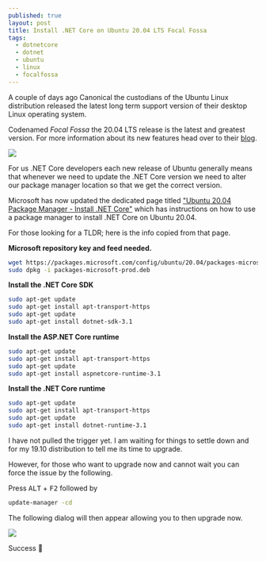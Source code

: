 ```yaml
---
published: true
layout: post
title: Install .NET Core on Ubuntu 20.04 LTS Focal Fossa
tags:
  - dotnetcore
  - dotnet
  - ubuntu
  - linux
  - focalfossa
---
```

A couple of days ago Canonical the custodians of the Ubuntu Linux distribution released the latest long term support version of their desktop Linux operating system.

Codenamed *Focal Fossa* the 20.04 LTS release is the latest and greatest version. For more information about its new features head over to their [blog](https://ubuntu.com/blog/ubuntu-20-04-lts-arrives).

![](https://i.imgur.com/862L8Gb.gif)

For us .NET Core developers each new release of Ubuntu generally means that whenever we need to update the .NET Core version we need to alter our package manager location so that we get the correct version.

Microsoft has now updated the dedicated page titled ["Ubuntu 20.04 Package Manager - Install .NET Core"](https://docs.microsoft.com/en-us/dotnet/core/install/linux-package-manager-ubuntu-2004) which has instructions on how to use a package manager to install .NET Core on Ubuntu 20.04.

For those looking for a TLDR; here is the info copied from that page.

**Microsoft repository key and feed needed.**

```bash
wget https://packages.microsoft.com/config/ubuntu/20.04/packages-microsoft-prod.deb -O packages-microsoft-prod.deb
sudo dpkg -i packages-microsoft-prod.deb
```

**Install the .NET Core SDK**

```bash
sudo apt-get update
sudo apt-get install apt-transport-https
sudo apt-get update
sudo apt-get install dotnet-sdk-3.1
```

**Install the ASP.NET Core runtime**

```bash
sudo apt-get update
sudo apt-get install apt-transport-https
sudo apt-get update
sudo apt-get install aspnetcore-runtime-3.1
```

**Install the .NET Core runtime**

```bash
sudo apt-get update
sudo apt-get install apt-transport-https
sudo apt-get update
sudo apt-get install dotnet-runtime-3.1
```

I have not pulled the trigger yet. I am waiting for things to settle down and for my 19.10 distribution to tell me its time to upgrade.

However, for those who want to upgrade now and cannot wait you can force the issue by the following.

Press <kbd>ALT</kbd> + <kbd>F2</kbd> followed by
```bash
update-manager -cd
```

The following dialog will then appear allowing you to then upgrade now.

![](https://i.imgur.com/GPOkbZb.png)

Success 🎉
